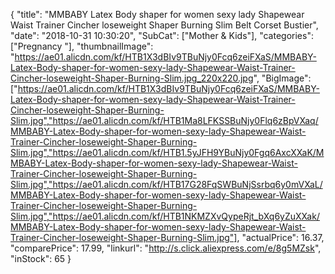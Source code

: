 {
	"title": "MMBABY Latex Body shaper for women sexy lady Shapewear Waist Trainer Cincher loseweight Shaper Burning Slim Belt Corset Bustier",
	"date": "2018-10-31 10:30:20",
	"SubCat": ["Mother & Kids"],
	"categories": ["Pregnancy "],
	"thumbnailImage": "https://ae01.alicdn.com/kf/HTB1X3dBIv9TBuNjy0Fcq6zeiFXaS/MMBABY-Latex-Body-shaper-for-women-sexy-lady-Shapewear-Waist-Trainer-Cincher-loseweight-Shaper-Burning-Slim.jpg_220x220.jpg",
	"BigImage": ["https://ae01.alicdn.com/kf/HTB1X3dBIv9TBuNjy0Fcq6zeiFXaS/MMBABY-Latex-Body-shaper-for-women-sexy-lady-Shapewear-Waist-Trainer-Cincher-loseweight-Shaper-Burning-Slim.jpg","https://ae01.alicdn.com/kf/HTB1Ma8LFKSSBuNjy0Flq6zBpVXaq/MMBABY-Latex-Body-shaper-for-women-sexy-lady-Shapewear-Waist-Trainer-Cincher-loseweight-Shaper-Burning-Slim.jpg","https://ae01.alicdn.com/kf/HTB1.5yJFH9YBuNjy0Fgq6AxcXXaK/MMBABY-Latex-Body-shaper-for-women-sexy-lady-Shapewear-Waist-Trainer-Cincher-loseweight-Shaper-Burning-Slim.jpg","https://ae01.alicdn.com/kf/HTB17G28FqSWBuNjSsrbq6y0mVXaL/MMBABY-Latex-Body-shaper-for-women-sexy-lady-Shapewear-Waist-Trainer-Cincher-loseweight-Shaper-Burning-Slim.jpg","https://ae01.alicdn.com/kf/HTB1NKMZXvQypeRjt_bXq6yZuXXak/MMBABY-Latex-Body-shaper-for-women-sexy-lady-Shapewear-Waist-Trainer-Cincher-loseweight-Shaper-Burning-Slim.jpg"],
	"actualPrice": 16.37,
	"comparePrice": 17.99,
	"linkurl": "http://s.click.aliexpress.com/e/8g5MZsk",
	"inStock": 65
}
